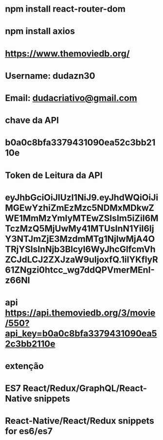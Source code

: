 # npm install react-router-dom
# npm install axios


# https://www.themoviedb.org/
# Username: dudazn30
# Email: dudacriativo@gmail.com


# chave da API
# b0a0c8bfa3379431090ea52c3bb2110e

# Token de Leitura da API

# eyJhbGciOiJIUzI1NiJ9.eyJhdWQiOiJiMGEwYzhiZmEzMzc5NDMxMDkwZWE1MmMzYmIyMTEwZSIsIm5iZiI6MTczMzQ5MjUwMy41MTUsInN1YiI6IjY3NTJmZjE3MzdmMTg1NjIwMjA4OTRjYSIsInNjb3BlcyI6WyJhcGlfcmVhZCJdLCJ2ZXJzaW9uIjoxfQ.1ilYKflyR61ZNgzi0htcc_wg7ddQPVmerMEnI-z66NI

# api  https://api.themoviedb.org/3/movie/550?api_key=b0a0c8bfa3379431090ea52c3bb2110e


# extenção
# ES7 React/Redux/GraphQL/React-Native snippets
# React-Native/React/Redux snippets for es6/es7